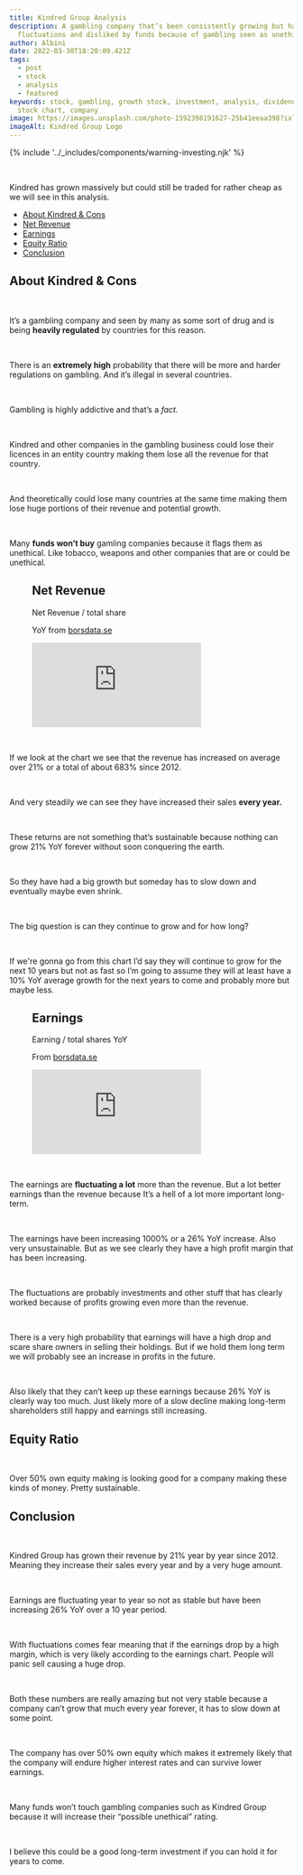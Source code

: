 ```yaml
---
title: Kindred Group Analysis
description: A gambling company that’s been consistently growing but has high
  fluctuations and disliked by funds because of gambling seen as unethical.
author: Albini
date: 2022-03-30T18:20:09.421Z
tags:
  - post
  - stock
  - analysis
  - featured
keywords: stock, gambling, growth stock, investment, analysis, dividend stock,
  stock chart, company
image: https://images.unsplash.com/photo-1592398191627-25b41eeaa398?ixlib=rb-1.2.1&ixid=MnwxMjA3fDB8MHxwaG90by1wYWdlfHx8fGVufDB8fHx8&auto=format&fit=crop&w=1032&q=80
imageAlt: Kindred Group Logo
---
```


{% include '../_includes/components/warning-investing.njk' %}

<br>
<p>
Kindred has grown massively but could still be traded for rather cheap as we will see in this analysis.
</p>

<ul>

<li><a href="#about-kindred">About Kindred & Cons</a></li>

<li><a href="#revenue">Net Revenue</a></li>

<li><a href="#earnings">Earnings</a></li>

<li><a href="#equity">Equity Ratio</a></li>

<li><a href="#conclusion">Conclusion</a></li>

</ul>

<h2 class="mr-top" id="about-kindred">About Kindred & Cons</h2>

<br>

<p>

It’s a gambling company and seen by many as some sort of drug and is being **heavily regulated** by countries for this reason.

</p>

<br>

<p>

There is an **extremely high** probability that there will be more and harder regulations on gambling. And it’s illegal in several countries.

</p>

<br>

<p>

Gambling is highly addictive and that’s a *fact.*

</p>

<br>

<p>

Kindred and other companies in the gambling business could lose their licences in an entity country making them lose all the revenue for that country.

</p>

<br><p>

And theoretically could lose many countries at the same time making them lose huge portions of their revenue and potential growth.

</p>

<br>

<p>

Many **funds won’t buy** gamling companies because it flags them as unethical. Like tobacco, weapons and other companies that are or could be unethical.

</p>

<figure>

<figcapture class="text-centered">

<h2 class="mr-top" id="revenue">Net Revenue</h2>

<p>Net Revenue / total share</p>

<p class="text-light">YoY from <a href="www.borsdata.se" target="_blank">borsdata.se</a></p>

</figcapture>

<iframe seamless frameborder="0" scrolling="no" src="https://docs.google.com/spreadsheets/d/e/2PACX-1vTZ6q_7lsfgYji-CUQAKaYxp87WSM9Gk8QT04MVgoJKYI9egNezBpvFnp667fKEtTvlFegjwOBVow3o/pubchart?oid=690255900&amp;format=interactive"></iframe>

</figure>

<br>

<p>If we look at the chart we see that the revenue has increased on average over <span class="text-plus">21%</span> or a total of about <span class="text-plus">683%</span> since 2012.</p>

<br>

<p>And very steadily we can see they have increased their sales <b>every year.</b></p>

<br>

<p>These returns are not something that’s sustainable because nothing can grow <span class="text-plus">21%</span> YoY forever without soon conquering the earth.</p>

<br>

<p>So they have had a big growth but someday has to slow down and eventually maybe even shrink.</p>

<br>

<p>The big question is can they continue to grow and for how long?</p>

<br>

<p>If we're gonna go from this chart I’d say they will continue to grow for the next 10 years but not as fast so I’m going to assume they will at least have a 10% YoY average growth for the next years to come and probably more but maybe less.</p>

<figure>

<figcaption class="text-centered">

<h2 class="mr-top" id="earnings">Earnings</h2>

<p>Earning / total shares YoY</p>

<p class="text-light">From <a href="www.borsdata.se" target="_blank">borsdata.se</a>

</figcaption>

<iframe seamless frameborder="0" scrolling="no" src="https://docs.google.com/spreadsheets/d/e/2PACX-1vTZ6q_7lsfgYji-CUQAKaYxp87WSM9Gk8QT04MVgoJKYI9egNezBpvFnp667fKEtTvlFegjwOBVow3o/pubchart?oid=1231751740&amp;format=interactive"></iframe>

</figure>

<br>

<p>The earnings are <b>fluctuating a lot</b> more than the revenue. But a lot better earnings than the revenue because It’s a hell of a lot more important long-term.</p>

<br>
<p>The earnings have been increasing <span class="text-plus">1000%</span> or a <span class="text-plus">26%</span> YoY increase. Also very unsustainable. But as we see clearly they have a high profit margin that has been increasing.</p>

<br>

<p>The fluctuations are probably investments and other stuff that has clearly worked because of profits growing even more than the revenue.</p>

<br>

<p>There is a very high probability that earnings will have a high drop and scare share owners in selling their holdings. But if we hold them long term we will probably see an increase in profits in the future.</p>

<br>

<p>Also likely that they can’t keep up these earnings because 26% YoY is clearly way too much. Just likely more of a slow decline making long-term shareholders still happy and earnings still increasing.</p>

<h2 class="mr-top" id="equity">Equity Ratio</h2>

<br>

<p>Over 50% own equity making is looking good for a company making these kinds of money. Pretty sustainable.</p>

<h2 class="mr-top" id="conclusion">Conclusion</h2>

<br>

<p>Kindred Group has grown their revenue by <span class="text-plus">21%</span> year by year since 2012. Meaning they increase their sales every year and by a very huge amount.</p>

<br>

<p>Earnings are fluctuating year to year so not as stable but have been increasing <span class="text-plus">26%</span> YoY over a 10 year period.</p>

<br>

<p>With fluctuations comes fear meaning that if the earnings drop by a high margin, which is very likely according to the earnings chart. People will panic sell causing a huge drop.</p>

<br>

<p>Both these numbers are really amazing but not very stable because a company can’t grow that much every year forever, it has to slow down at some point.</p>

<br>

<p>The company has over 50% own equity which makes it extremely likely that the company will endure higher interest rates and can survive lower earnings.</p>

<br>

<p>Many funds won’t touch gambling companies such as Kindred Group because it will increase their “possible unethical” rating.</p>

<br>

<p>I believe this could be a good long-term investment if you can hold it for years to come.</p>